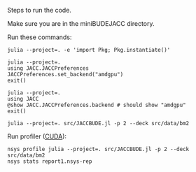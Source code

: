 Steps to run the code.

Make sure you are in the miniBUDEJACC directory.

Run these commands: 
```shell
julia --project=. -e 'import Pkg; Pkg.instantiate()'

julia --project=.
using JACC.JACCPreferences
JACCPreferences.set_backend("amdgpu")
exit()

julia --project=.
using JACC
@show JACC.JACCPreferences.backend # should show "amdgpu"
exit()

julia --project=. src/JACCBUDE.jl -p 2 --deck src/data/bm2
```

Run profiler ([CUDA](https://cuda.juliagpu.org/stable/development/profiling/)):
```shell
nsys profile julia --project=. src/JACCBUDE.jl -p 2 --deck src/data/bm2
nsys stats report1.nsys-rep
```

